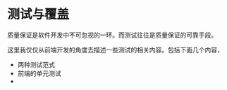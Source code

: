 # 测试与覆盖

质量保证是软件开发中不可忽视的一环。而测试往往是质量保证的可靠手段。

这里我仅仅从前端开发的角度去描述一些测试的相关内容。包括下面几个内容，

- 两种测试范式
- 前端的单元测试
- 
